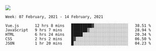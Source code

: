 <!--
**Mat2ja/Mat2ja** is a ✨ _special_ ✨ repository because its `README.md` (this file) appears on your GitHub profile.

Here are some ideas to get you started:

- 🔭 I’m currently working on ...
- 🌱 I’m currently learning ...
- 👯 I’m looking to collaborate on ...
- 🤔 I’m looking for help with ...
- 💬 Ask me about ...
- 📫 How to reach me: ...
- 😄 Pronouns: ...
- ⚡ Fun fact: ...
-->

<img src='https://media.giphy.com/media/xT9IgG50Fb7Mi0prBC/giphy.gif'>

<!--START_SECTION:waka-->
```text
Week: 07 February, 2021 - 14 February, 2021

Vue.js       12 hrs 8 mins   █████████▓░░░░░░░░░░░░░░░   38.51 % 
JavaScript   9 hrs 7 mins    ███████▒░░░░░░░░░░░░░░░░░   28.94 % 
HTML         6 hrs 24 mins   █████░░░░░░░░░░░░░░░░░░░░   20.34 % 
CSS          2 hrs 2 mins    █▓░░░░░░░░░░░░░░░░░░░░░░░   06.50 % 
JSON         1 hr 20 mins    █░░░░░░░░░░░░░░░░░░░░░░░░   04.23 % 
```
<!--END_SECTION:waka-->
